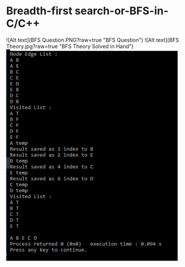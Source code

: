 # Breadth-first search-or-BFS-in-C/C++

![Alt text](BFS Question.PNG?raw=true "BFS Question")
![Alt text](BFS Theory.jpg?raw=true "BFS Theory Solved in Hand")
![Alt text](BFSFull.PNG?raw=true "BFS Program Output")
